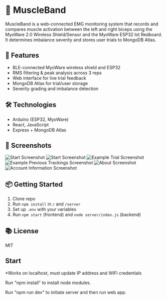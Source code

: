 # 💪 MuscleBand

MuscleBand is a web-connected EMG monitoring system that records and compares muscle activation between the left and right biceps using the MyoWare 2.0 Wireless Shield/Sensor and the MyoWare ESP32 lot Redboard. It determines imbalance severity and stores user trials to MongoDB Atlas.

## 🚀 Features
- BLE-connected MyoWare wireless shield and ESP32
- RMS filtering & peak analysis across 3 reps
- Web interface for live trial feedback
- MongoDB Atlas for trial/user storage
- Severity grading and imbalance detection

## 🛠️ Technologies
- Arduino (ESP32, MyoWare)
- React, JavaScript
- Express + MongoDB Atlas

## 📸 Screenshots
![Start Screenshot](images/MuscleBand_Start_Screen.png)
![Start Screenshot](images/MuscleBand_Home_Screen.png)
![Example Trial Screenshot](images/MuscleBand_ExampleTrial.png)
![Example Previous Trackings Screenshot](images/MuscleBand_Example_PreviousTrackings_Screen)
![About Screenshot](images/MuscleBand_About_Screen.png)
![Account Information Screenshot](images/MuscleBand_AccountInformation_Screen.png)

## 📦 Getting Started
1. Clone repo
2. Run `npm install` in `/` and `/server`
3. Set up `.env` with your variables
4. Run `npm start` (frontend) and `node server/index.js` (backend)

## 📚 License
MIT

##  Start
*Works on localhost, must update IP address and WiFi credentials

Run "npm install" to install node modules.

Run "npm run dev" to initiate server and then run web app.
